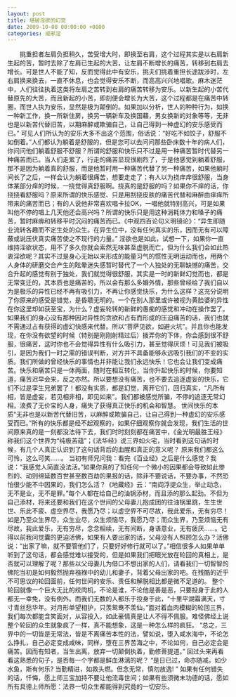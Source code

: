 ```yaml
---
layout: post
title: 堪破淫欲的幻觉
date: 2009-10-08 00:00:00 +0800
categories: 戒邪淫
---
```


　　挑重担者左肩负担稍久，苦受增大时，即换至右肩，这个过程其实是以右肩新生起的苦，暂时去除了左肩已生起的大苦，让左肩不断增长的痛苦，转移到右肩去增长。可是世人不能了知，反而觉得此中有安乐，挑夫们挑着重担长途跋涉时，左右肩换来换去，一直不休息，也会觉得安乐不断，而高高兴兴地唱歌。麻木迷茫中，人们往往执着这类将左肩之苦转到右肩的痛苦转移为安乐。以新生起的小苦代替原先的大苦，而且新起的小苦，即刻便会增长为大苦，这个过程都是在痛苦中转圈，而世人执为安乐，显然是极为颠倒的。如果加以分析，世人的种种行为，如换一种新工作，换一所新住房，换另一辆新车及换国藉，男女换新的对象等等，无非也是以新苦代替旧苦，以期麻醉或欺骗自己，让自己得到一种虚幻的安乐感受而已。” 可见人们所认为的安乐大多不出这个范围，俗话说：“好吃不如饺子，舒服不如倒着。”人们都认为躺着是舒服的，但是您可以去问问那些卧床数十年的病人们，你问问他们躺着舒服不舒服？所谓的舒服和快乐只不过是用一种痛苦暂时代替另一种痛苦而已。当人们走累了，行走的痛苦显现很剧烈了，于是他感觉到躺着舒服，那不是因为躺着真的舒服，而是他暂时用一种痛苦代替了另一种痛苦，如果他躺时间长了之后，一样会认为躺着很痛苦，想要走走了；有人以为挠痒痒很舒服，当身体某部分痒的时候，一挠觉得真舒服啊。挠真的是舒服的吗？如果你不痒的话，你挠挠看舒服吗？原来所谓的快乐感觉、只是用刮挠皮肤的痛苦代替和麻醉由痒痒所带来的痛苦而已；有的人说他非常喜欢唱卡拉OK，一唱他就特别高兴，可是如果叫他不停的唱上几天他还会高兴吗？所谓的快乐只是用这种消耗体力和嗓子的痛苦，暂时麻痹和转移平时沉闷的痛苦而已。《中观四百论句义明镜论》：“异生即随业流转各趣而不定生处的众生。在异生位中，没有任何真实的乐，因而无有可以障蔽或说压伏真实痛苦使之不现行的力量。” 淫欲也是如此，试想一下，如果你一直维持淫欲状态，用不了多久你就会索然无味甚至虚脱而亡，但为什么我们会如此热衷淫欲呢？其实不过是身心无始以来形成的能量习气的惯性无明运动而也，用两个人身体的研磨交合产生的眩晕迷失感暂时替代了一个人独处的无聊缺憾的痛苦，交合升起的感觉有别于独处，我们就觉得很舒服，其实是一时的新鲜幻觉而也，都是无常变迁的，其本质也是痛苦的，所以会有那么多婚外情，那些曾经给了我们自以为是极乐的异性已经不再有吸引力，不再让你感觉快乐，为什么这样？这充分说明了你原来的感受是错觉，是昏聩无明的。一个在别人那里或许被视为黄脸婆的异性在你这里却如获至宝，为什么？虚妄轮转的新鲜的愚痴的感觉和冲动在操作罢了。如果我们的身心没有那种因对异性的贪欲和占有而形成的压迫痛苦的话，我们也就不需通过占有获得的虚幻快感来代替。所以“菩萨见欲，如避火坑”。并且你也能发现，在你没有欲望的时候（特别是刚刚射精过后）拨弄你的下体，你会感到很不舒服，很痛苦，这时你也不会觉得异性有什么吸引力，甚至觉得厌烦！可见我们被吸引，是因为我们一时之需的错误判断，对方并不具备能够永远吸引我们的不变的实质。我们所做的曾经快乐的事情也并非能让我们永远快乐！它也会让我们变成痛苦。快乐和痛苦只是一体两面，随时在相互转化，当你升起快乐的时候，你要知道，痛苦迟早会来，反之亦然。所以要想没有痛苦，也不要去追逐虚妄的快乐，它们不过是孪生兄弟罢了！都没有实质，都是幻觉，离开它们，回归真实，“凡所有相，皆是虚妄，若见相非相，即见如来”。我们都被感觉所骗，不停的追逐无常幻相，浪费了无价宝的人身，痛失了获得真正快乐的机会和智慧。 世间快乐的本质“无非也是以新苦代替旧苦，以麻醉或欺骗自己，让自己得到一种虚幻的安乐感受而已。”所有的快乐都是经不起观察的，如果仔细观察你就会发现，我们生活的世间原来真的是一刻都没法待下去，我们时时刻刻都在痛苦中，《金光明最胜王经》称我们这个世界为“纯极苦蕴”；《法华经》说三界如火宅，当时看到这句话的时候，有几个人真正认识到了这句话背后的血腥和真正的意义呢？  原来我们都这么可怜，这么可笑……。 当初有师兄问我：看完《百业经》之后是什么感觉？我说：“我感觉人简直没法活。”如果你真的了知任何一个微小的因果都会导致如此惨烈的、动则绵延数百世甚至数百劫的果报的话，除非不要说话，不要办事，不然恐怕很少能不中因果的，我们怎么活？《地藏经》云：“南阎浮提众生，举止动念，无不是业，无不是罪。”每个人都在给自己的油锅添材，而且添的那么起劲。不但为自己添材，将来还要和我们在这个世间的父母妻儿抱成团的往油锅里跳，生生世世、乐此不疲、虚空界尽，我愿乃尽；以虚空界不可尽故，我此爱乐，无有穷尽！如是乃至众生界尽，众生业尽，众生烦恼尽，我愿乃尽；而众生界，乃至烦恼无有尽故，我此爱乐，无有穷尽，念念相续，无有间断，身语意业，无有疲厌……。记得以前我问觉囊的更迫活佛，如果有人要出家的话，父母没有人照顾怎么办？活佛说：“出家了嘛，就不要管他们了，只要好好修行就可以了。”相信很多人如果单单听到了这句话，都会感觉难以接受的，但是如果我们把眼光放在轮回的真相上，是否就可以理解了呢？那些以父母妻儿为借口不想出家的人们，请看我们一切智智的佛陀当初是如何毅然抛弃襁褓中的幼儿和妻子，背着父母出家的吧。在残酷的近乎不可思议的轮回面前，任何世间的安乐、责任和解脱相比都是微不足道的。 整个轮回就像一个巨大无比的绞肉机，不论是谁，不论他是善是恶，只要投身于此的人都无一幸免，没有例外。而我们无数的人都乐于投身于此，“十里平湖霜满天，寸寸青丝愁华年。对月形单望相护，只羡鸳鸯不羡仙。”面对着血肉模糊的轮回三界，我们每次都能含笑面对，从容投入，如此豪情真是让人不得不佩服。难怪佛经上说整个轮回的众生就象疯了一样，真不能想象，这是一种怎么样的疯狂。 “总之，三界中的一切皆是无常法，皆是不离痛苦本性的法，譬如说，堕入咸水海中，不论怎么挣扎，自己必定变成咸味，同样，堕在三界苦海之中，不论如何，自己必定会是痛苦。因而有知者，当生出离，放弃一切颠倒执着，勤修菩提道。” 回过头来再看看这熟悉的句子，是否每一个字都是鲜血淋漓的呢？ “是日已过，命亦随减。如少水鱼，斯有何乐? 当勤精进，如救头燃。但念无常，慎勿放逸! ” 如果有任何错失的话，忏悔，愿上师三宝加持不要让他流毒世间；如果有些须微末功德的话，愿如所有具德上师所愿：法界一切众生都能得到究竟的一切安乐。 　